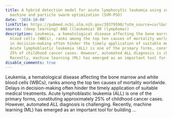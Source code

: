 ```yaml
---
title: A hybrid detection model for acute lymphocytic leukemia using support vector
  machine and particle swarm optimization (SVM-PSO)
date: '2024-10-08'
linkTitle: https://pubmed.ncbi.nlm.nih.gov/39379598/?utm_source=curl&utm_medium=rss&utm_campaign=pubmed-2&utm_content=1byXLWG-5Hn0_qdLgZYpDfLA2UWGhGNgZGereuo1rJN2aoAQXP&fc=20220814223158&ff=20241009193143&v=2.18.0.post9+e462414
source: (deep learning) AND ((leukemia) OR (lymphoma))
description: Leukemia, a hematological disease affecting the bone marrow and white
  blood cells (WBCs), ranks among the top ten causes of mortality worldwide. Delays
  in decision-making often hinder the timely application of suitable medical treatments.
  Acute lymphoblastic leukemia (ALL) is one of the primary forms, constituting approximately
  25% of childhood cancer cases. However, automated ALL diagnosis is challenging.
  Recently, machine learning (ML) has emerged as an important tool for building ...
disable_comments: true
---
```

Leukemia, a hematological disease affecting the bone marrow and white blood cells (WBCs), ranks among the top ten causes of mortality worldwide. Delays in decision-making often hinder the timely application of suitable medical treatments. Acute lymphoblastic leukemia (ALL) is one of the primary forms, constituting approximately 25% of childhood cancer cases. However, automated ALL diagnosis is challenging. Recently, machine learning (ML) has emerged as an important tool for building ...